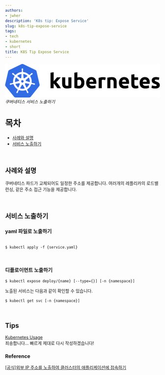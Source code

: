 ```yaml
---
authors:
- jwher
description: 'K8s tip: Expose Service'
slug: k8s-tip-expose-service
tags:
- tech
- kubernetes
- short
title: K8S Tip Expose Service
---
```


<!--truncate-->

<!-- image repository: https://raw.githubusercontent.com/JWHer/jwher.github.io/master/_posts/images/ -->

![Alt](https://raw.githubusercontent.com/JWHer/jwher.github.io/master/_posts/images/kubernetes.png "kubernetes")  
*쿠버네티스 서비스 노출하기*  

# 목차
* [사례와 설명](#사례와-설명)
* [서비스 노출하기](#서비스-노출하기)

<br/>

## 사례와 설명
   
쿠버네티스 파드가 교체되어도 일정한 주소를 제공합니다.
여러개의 레플리카의 로드밸런싱, 같은 주소 접근 기능을 제공합니다.

<br/>

## 서비스 노출하기

### yaml 파일로 노출하기
```shell

$ kubectl apply -f {service.yaml}
```

<br/>

### 디플로이먼트 노출하기
```shell
$ kubectl expose deploy/{name} [--type={}] [-n {namespace}]
```

노출된 서비스는 다음과 같이 확인할 수 있습니다.
```shell
$ kubectl get svc [-n {namespace}]
```

<br/>

## Tips

[Kubernetes Usage](https://jwher.github.io/2021-05-28-kubernetes-usage/)  
죄송합니다... 빠르게 제대로 다시 작성하겠습니다!

### Reference  

[[공식]외부 IP 주소를 노출하여 클러스터의 애플리케이션에 접속하기](https://kubernetes.io/ko/docs/tutorials/stateless-application/expose-external-ip-address/)  


<!-- update log -->
<!--
본문에 추가할 내용을 적는다.
-->